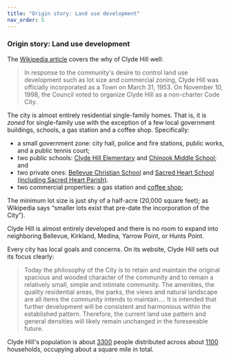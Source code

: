 ```yaml
---
title: "Origin story: Land use development"
nav_order: 5
---
```


### Origin story: Land use development
The [Wikipedia article](https://en.wikipedia.org/wiki/Clyde_Hill,_Washington) covers the why of Clyde Hill well:

>In response to the community's desire to control land use development such as lot size and commercial zoning, Clyde Hill was officially incorporated as a Town on March 31, 1953. On November 10, 1998, the Council voted to organize Clyde Hill as a non-charter Code City.

The city is almost entirely residential single-family homes. That is, it is _zoned_ for single-family use with the exception of a few local government buildings, schools, a gas station and a coffee shop. Specifically:

- a small government zone: city hall, police and fire stations, public works, and a public tennis court;
- two public schools: [Clyde Hill Elementary](https://bsd405.org/clydehill/) and [Chinook Middle School](https://bsd405.org/chinook/); and 
- two private ones: [Bellevue Christian School](https://www.bellevuechristian.org) and [Sacred Heart School (including Sacred Heart Parish)](https://www.sacredheart.org). 
- two commercial properties: a gas station and [coffee shop](https://www.queenbeecafe.com);


The minimum lot size is just shy of a half-acre (20,000 square feet); as Wikipedia says “smaller lots exist that pre-date the incorporation of the City”).

Clyde Hill is almost entirely developed and there is no room to expand into neighboring Bellevue, Kirkland, Medina, Yarrow Point, or Hunts Point. 

Every city has local goals and concerns. On its website, Clyde Hill sets out its focus clearly:

>Today the philosophy of the City is to retain and maintain the original spacious and wooded character of the community and to remain a relatively small, simple and intimate community. The amenities, the quality residential areas, the parks, the views and natural landscape are all items the community intends to maintain....  It is intended that further development will be consistent and harmonious within the established pattern. Therefore, the current land use pattern and general densities will likely remain unchanged in the foreseeable future.

Clyde Hill's population is about [3300](https://datausa.io/profile/geo/clyde-hill-wa) people distributed across about [1100](https://www.clydehill.org/about-clyde-hill/general-information/) households, occupying about a square mile in total. 



